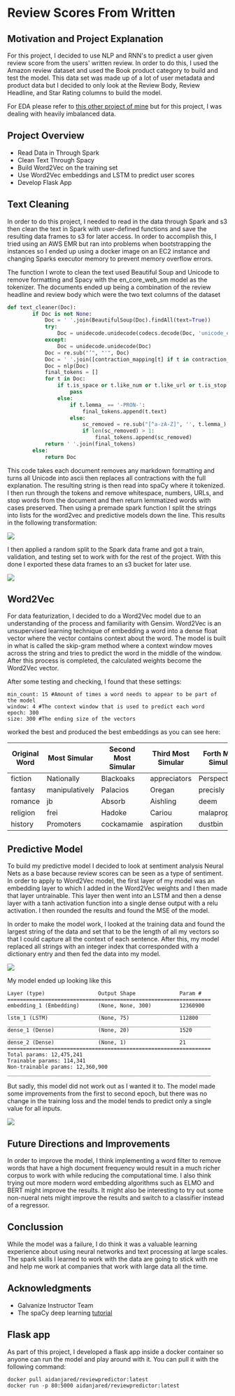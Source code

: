 # Review Scores From Written 

## Motivation and Project Explanation

For this project, I decided to use NLP and RNN's to predict a user given review score from the users' written review. In order to do this, I used the Amazon review dataset and used the Book product category to build and test the model. This data set was made up of a lot of user metadata and product data but I decided to only look at the Review Body, Review Headline, and Star Rating columns to build the model.

For EDA please refer to [this other project of mine](https://github.com/Aidan-Jared/NLP-Data-Featurization) but for this project, I was dealing with heavily imbalanced data.

## Project Overview

- Read Data in Through Spark
- Clean Text Through Spacy
- Build Word2Vec on the training set
- Use Word2Vec embeddings and LSTM to predict user scores
- Develop Flask App

## Text Cleaning

In order to do this project, I needed to read in the data through Spark and s3 then clean the text in Spark with user-defined functions and save the resulting data frames to s3 for later access. In order to accomplish this, I tried using an AWS EMR but ran into problems when bootstrapping the instances so I ended up using a docker image on an EC2 instance and changing Sparks executor memory to prevent memory overflow errors.

The function I wrote to clean the text used Beautiful Soup and Unicode to remove formatting and Spacy with the en_core_web_sm model as the tokenizer. The documents ended up being a combination of the review headline and review body which were the two text columns of the dataset

```python
def text_cleaner(Doc):
        if Doc is not None:
            Doc = ' '.join(BeautifulSoup(Doc).findAll(text=True))
            try:
                Doc = unidecode.unidecode(codecs.decode(Doc, 'unicode_escape'))
            except:
                Doc = unidecode.unidecode(Doc)
            Doc = re.sub("’", "'", Doc)
            Doc = ' '.join([contraction_mapping[t] if t in contraction_mapping else t for t in Doc.split(" ")])
            Doc = nlp(Doc)
            final_tokens = []
            for t in Doc:
                if t.is_space or t.like_num or t.like_url or t.is_stop:
                    pass
                else:
                    if t.lemma_ == '-PRON-':
                        final_tokens.append(t.text)
                    else:
                        sc_removed = re.sub("[^a-zA-Z]", '', t.lemma_)
                        if len(sc_removed) > 1:
                            final_tokens.append(sc_removed)
            return ' '.join(final_tokens)
        else:
            return Doc
```

This code takes each document removes any markdown formatting and turns all Unicode into ascii then replaces all contractions with the full explanation. The resulting string is then read into spaCy where it tokenized. I then run through the tokens and remove whitespace, numbers, URLs, and stop words from the document and then return lemmatized words with cases preserved. Then using a premade spark function I split the strings into lists for the word2vec and predictive models down the line. This results in the following transformation:

![](images/Text_pipeline_ex.png)

I then applied a random split to the Spark data frame and got a train, validation, and testing set to work with for the rest of the project. With this done I exported these data frames to an s3 bucket for later use.

![](images/Text_Processing.png)

## Word2Vec

For data featurization, I decided to do a Word2Vec model due to an understanding of the process and familiarity with Gensim. Word2Vec is an unsupervised learning technique of embedding a word into a dense float vector where the vector contains context about the word. The model is built in what is called the skip-gram method where a context window moves across the string and tries to predict the word in the middle of the window. After this process is completed, the calculated weights become the Word2Vec vector.

After some testing and checking, I found that these settings:

```
min_count: 15 #Amount of times a word needs to appear to be part of the model
window: 4 #The context window that is used to predict each word
epoch: 300
size: 300 #The ending size of the vectors
``` 

worked the best and produced the best embeddings as you can see here:

|Original Word|Most Simular|Second Most Simular|Third Most Simular|Forth Most Simular|Fifth Most Simular|
|--------|------|------|------|-----|------|
|fiction|Nationally|Blackoaks|appreciators|Perspectives|TSNOTD|
|fantasy|manipulatively|Palacios|Oregan|precisly|Auel|
|romance|jb|Absorb|Aishling|deem|Institutionalizing|
|religion|frei|Hadoke|Cariou|malapropisms|conceited|
|history|Promoters|cockamamie|aspiration|dustbin|Undercurrents|

## Predictive Model

To build my predictive model I decided to look at sentiment analysis Neural Nets as a base because review scores can be seen as a type of sentiment. In order to apply to Word2Vec model, the first layer of my model was an embedding layer to which I added in the Word2Vec weights and I then made that layer untrainable. This layer then went into an LSTM and then a dense layer with a tanh activation function into a single dense output with a relu activation. I then rounded the results and found the MSE of the model.

In order to make the model work, I looked at the training data and found the largest string of the data and set that to be the length of all my vectors so that I could capture all the context of each sentence. After this, my model replaced all strings with an integer index that corresponded with a dictionary entry and then fed the data into my model.

![](images/Model.png)

My model ended up looking like this


```
Layer (type)                 Output Shape              Param #
=================================================================
embedding_1 (Embedding)      (None, None, 300)         12360900
_________________________________________________________________
lstm_1 (LSTM)                (None, 75)                112800
_________________________________________________________________
dense_1 (Dense)              (None, 20)                1520
_________________________________________________________________
dense_2 (Dense)              (None, 1)                 21
=================================================================
Total params: 12,475,241
Trainable params: 114,341
Non-trainable params: 12,360,900
_________________________________________________________________
```

But sadly, this model did not work out as I wanted it to. The model made some improvements from the first to second epoch, but there was no change in the training loss and the model tends to predict only a single value for all inputs.

![](images/model_loss.png)

## Future Directions and Improvements

In order to improve the model, I think implementing a word filter to remove words that have a high document frequency would result in a much richer corpus to work with while reducing the computational time. I also think trying out more modern word embedding algorithms such as ELMO and BERT might improve the results. It might also be interesting to try out some non-nueral nets might improve the results and switch to a classifier instead of a regressor.

## Conclussion

While the model was a failure, I do think it was a valuable learning experience about using neural networks and text processing at large scales. The spark skills I learned to work with the data are going to stick with me and help me work at companies that work with large data all the time.

## Acknowledgments

- Galvanize Instructor Team
- The spaCy deep learning [tutorial](https://github.com/explosion/spacy/blob/master/examples/deep_learning_keras.py)

## Flask app

As part of this project, I developed a flask app inside a docker container so anyone can run the model and play around with it. You 
can pull it with the following command:

```
docker pull aidanjared/reviewpredictor:latest
docker run -p 80:5000 aidanjared/reviewpredictor:latest
```
